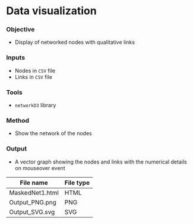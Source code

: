 # Data visualization

### Objective
* Display of networked nodes with qualitative links

### Inputs
* Nodes in `CSV` file
* Links in `CSV` file

### Tools
* `networkD3` library

### Method
* Show the network of the nodes

### Output
* A vector graph showing the nodes and links with the numerical details on mouseover event

| File name | File type |
| ------------ | ------------- |
| MaskedNet1.html | HTML |
| Output_PNG.png | PNG |
| Output_SVG.svg | SVG |

